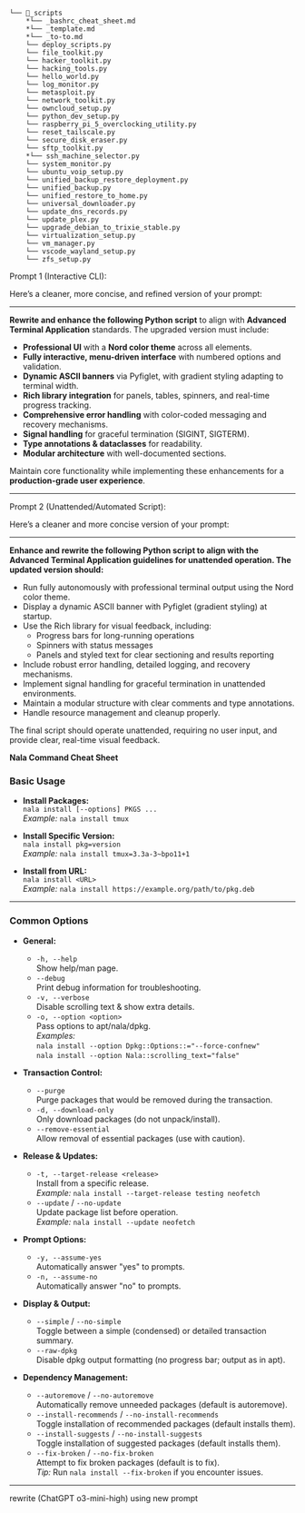 ```
└── 📁_scripts
    *└── _bashrc_cheat_sheet.md
    *└── _template.md
    *└── _to-to.md
    └── deploy_scripts.py
    └── file_toolkit.py
    └── hacker_toolkit.py
    └── hacking_tools.py
    └── hello_world.py
    └── log_monitor.py
    └── metasploit.py
    └── network_toolkit.py
    └── owncloud_setup.py
    └── python_dev_setup.py
    └── raspberry_pi_5_overclocking_utility.py
    └── reset_tailscale.py
    └── secure_disk_eraser.py
    └── sftp_toolkit.py
    *└── ssh_machine_selector.py
    └── system_monitor.py
    └── ubuntu_voip_setup.py
    └── unified_backup_restore_deployment.py
    └── unified_backup.py
    └── unified_restore_to_home.py
    └── universal_downloader.py
    └── update_dns_records.py
    └── update_plex.py
    └── upgrade_debian_to_trixie_stable.py
    └── virtualization_setup.py
    └── vm_manager.py
    └── vscode_wayland_setup.py
    └── zfs_setup.py
```


Prompt 1 (Interactive CLI):

Here’s a cleaner, more concise, and refined version of your prompt:

---

**Rewrite and enhance the following Python script** to align with **Advanced Terminal Application** standards. The upgraded version must include:  

- **Professional UI** with a **Nord color theme** across all elements.  
- **Fully interactive, menu-driven interface** with numbered options and validation.  
- **Dynamic ASCII banners** via Pyfiglet, with gradient styling adapting to terminal width.  
- **Rich library integration** for panels, tables, spinners, and real-time progress tracking.
- **Comprehensive error handling** with color-coded messaging and recovery mechanisms.  
- **Signal handling** for graceful termination (SIGINT, SIGTERM).  
- **Type annotations & dataclasses** for readability.
- **Modular architecture** with well-documented sections.  

Maintain core functionality while implementing these enhancements for a **production-grade user experience**.


---------------------------------------------------------------------------------------------


Prompt 2 (Unattended/Automated Script):

Here’s a cleaner and more concise version of your prompt:

---

**Enhance and rewrite the following Python script to align with the Advanced Terminal Application guidelines for unattended operation. The updated version should:**

- Run fully autonomously with professional terminal output using the Nord color theme.
- Display a dynamic ASCII banner with Pyfiglet (gradient styling) at startup.
- Use the Rich library for visual feedback, including:
  - Progress bars for long-running operations
  - Spinners with status messages
  - Panels and styled text for clear sectioning and results reporting
- Include robust error handling, detailed logging, and recovery mechanisms.
- Implement signal handling for graceful termination in unattended environments.
- Maintain a modular structure with clear comments and type annotations.
- Handle resource management and cleanup properly.

The final script should operate unattended, requiring no user input, and provide clear, real-time visual feedback.



**Nala Command Cheat Sheet**

### Basic Usage

- **Install Packages:**  
  `nala install [--options] PKGS ...`  
  _Example:_ `nala install tmux`

- **Install Specific Version:**  
  `nala install pkg=version`  
  _Example:_ `nala install tmux=3.3a-3~bpo11+1`

- **Install from URL:**  
  `nala install <URL>`  
  _Example:_ `nala install https://example.org/path/to/pkg.deb`

---

### Common Options

- **General:**
  - `-h, --help`  
    Show help/man page.
  - `--debug`  
    Print debug information for troubleshooting.
  - `-v, --verbose`  
    Disable scrolling text & show extra details.
  - `-o, --option <option>`  
    Pass options to apt/nala/dpkg.  
    _Examples:_  
    `nala install --option Dpkg::Options::="--force-confnew"`  
    `nala install --option Nala::scrolling_text="false"`

- **Transaction Control:**
  - `--purge`  
    Purge packages that would be removed during the transaction.
  - `-d, --download-only`  
    Only download packages (do not unpack/install).
  - `--remove-essential`  
    Allow removal of essential packages (use with caution).

- **Release & Updates:**
  - `-t, --target-release <release>`  
    Install from a specific release.  
    _Example:_ `nala install --target-release testing neofetch`
  - `--update` / `--no-update`  
    Update package list before operation.  
    _Example:_ `nala install --update neofetch`

- **Prompt Options:**
  - `-y, --assume-yes`  
    Automatically answer "yes" to prompts.
  - `-n, --assume-no`  
    Automatically answer "no" to prompts.

- **Display & Output:**
  - `--simple` / `--no-simple`  
    Toggle between a simple (condensed) or detailed transaction summary.
  - `--raw-dpkg`  
    Disable dpkg output formatting (no progress bar; output as in apt).

- **Dependency Management:**
  - `--autoremove` / `--no-autoremove`  
    Automatically remove unneeded packages (default is autoremove).
  - `--install-recommends` / `--no-install-recommends`  
    Toggle installation of recommended packages (default installs them).
  - `--install-suggests` / `--no-install-suggests`  
    Toggle installation of suggested packages (default installs them).
  - `--fix-broken` / `--no-fix-broken`  
    Attempt to fix broken packages (default is to fix).  
    _Tip:_ Run `nala install --fix-broken` if you encounter issues.



---------------------------------------------------------------------------------------------

rewrite (ChatGPT o3-mini-high)
using new prompt
